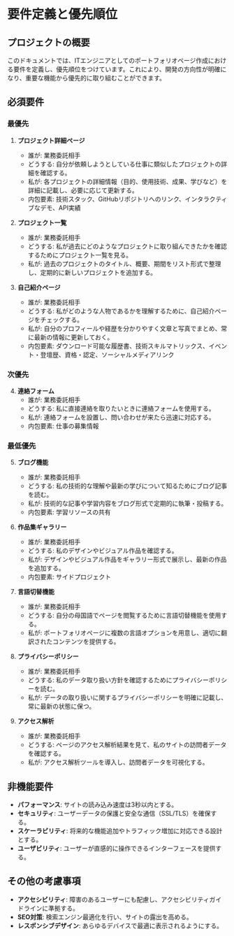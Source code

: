# 要件定義と優先順位

## プロジェクトの概要
このドキュメントでは、ITエンジニアとしてのポートフォリオページ作成における要件を定義し、優先順位をつけています。これにより、開発の方向性が明確になり、重要な機能から優先的に取り組むことができます。

## 必須要件

### 最優先
1. **プロジェクト詳細ページ**
   - 誰が: 業務委託相手
   - どうする: 自分が依頼しようとしている仕事に類似したプロジェクトの詳細を確認する。
   - 私が: 各プロジェクトの詳細情報（目的、使用技術、成果、学びなど）を詳細に記載し、必要に応じて更新する。
   - 内包要素: 技術スタック、GitHubリポジトリへのリンク、インタラクティブなデモ、API実績

2. **プロジェクト一覧**
   - 誰が: 業務委託相手
   - どうする: 私が過去にどのようなプロジェクトに取り組んできたかを確認するためにプロジェクト一覧を見る。
   - 私が: 過去のプロジェクトのタイトル、概要、期間をリスト形式で整理し、定期的に新しいプロジェクトを追加する。

3. **自己紹介ページ**
   - 誰が: 業務委託相手
   - どうする: 私がどのような人物であるかを理解するために、自己紹介ページをチェックする。
   - 私が: 自分のプロフィールや経歴を分かりやすく文章と写真でまとめ、常に最新の情報に更新しておく。
   - 内包要素: ダウンロード可能な履歴書、技術スキルマトリックス、イベント・登壇歴、資格・認定、ソーシャルメディアリンク

### 次優先
4. **連絡フォーム**
   - 誰が: 業務委託相手
   - どうする: 私に直接連絡を取りたいときに連絡フォームを使用する。
   - 私が: 連絡フォームを設置し、問い合わせが来たら迅速に対応する。
   - 内包要素: 仕事の募集情報

### 最低優先
5. **ブログ機能**
   - 誰が: 業務委託相手
   - どうする: 私の技術的な理解や最新の学びについて知るためにブログ記事を読む。
   - 私が: 技術的な記事や学習内容をブログ形式で定期的に執筆・投稿する。
   - 内包要素: 学習リソースの共有

6. **作品集ギャラリー**
   - 誰が: 業務委託相手
   - どうする: 私のデザインやビジュアル作品を確認する。
   - 私が: デザインやビジュアル作品をギャラリー形式で展示し、最新の作品を追加する。
   - 内包要素: サイドプロジェクト

7. **言語切替機能**
   - 誰が: 業務委託相手
   - どうする: 自分の母国語でページを閲覧するために言語切替機能を使用する。
   - 私が: ポートフォリオページに複数の言語オプションを用意し、適切に翻訳されたコンテンツを提供する。

8. **プライバシーポリシー**
   - 誰が: 業務委託相手
   - どうする: 私のデータ取り扱い方針を確認するためにプライバシーポリシーを読む。
   - 私が: データの取り扱いに関するプライバシーポリシーを明確に記載し、常に最新の状態に保つ。

9. **アクセス解析**
   - 誰が: 業務委託相手
   - どうする: ページのアクセス解析結果を見て、私のサイトの訪問者データを確認する。
   - 私が: アクセス解析ツールを導入し、訪問者データを可視化する。

## 非機能要件
- **パフォーマンス**: サイトの読み込み速度は3秒以内とする。
- **セキュリティ**: ユーザーデータの保護と安全な通信（SSL/TLS）を確保する。
- **スケーラビリティ**: 将来的な機能追加やトラフィック増加に対応できる設計とする。
- **ユーザビリティ**: ユーザーが直感的に操作できるインターフェースを提供する。

## その他の考慮事項
- **アクセシビリティ**: 障害のあるユーザーにも配慮し、アクセシビリティガイドラインに準拠する。
- **SEO対策**: 検索エンジン最適化を行い、サイトの露出を高める。
- **レスポンシブデザイン**: あらゆるデバイスで最適に表示されるようにする。
